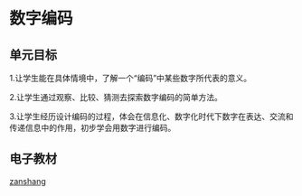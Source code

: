 # 数字编码

## 单元目标

1.让学生能在具体情境中，了解一个“编码”中某些数字所代表的意义。

2.让学生通过观察、比较、猜测去探索数字编码的简单方法。

3.让学生经历设计编码的过程，体会在信息化、数字化时代下数字在表达、交流和传递信息中的作用，初步学会用数字进行编码。

## 电子教材

<Epep grade="xxsx3a" :pep="1221001301141" :pages="77" :paged="78" ></Epep>

[zanshang](../res/zanshang.md ':include')